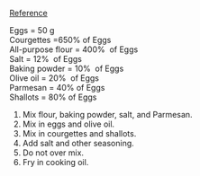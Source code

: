 [Reference](https://www.youtube.com/watch?v=bFSvgI3L5V4)

Eggs = 50 g  
Courgettes =650% of Eggs  
All-purpose flour = 400%  of Eggs  
Salt = 12%  of Eggs  
Baking powder = 10%  of Eggs  
Olive oil = 20%  of Eggs  
Parmesan = 40% of Eggs  
Shallots = 80% of Eggs

1. Mix flour, baking powder, salt, and Parmesan.
2. Mix in eggs and olive oil.
3. Mix in courgettes and shallots.
4. Add salt and other seasoning.
5. Do not over mix.
6. Fry in cooking oil.
